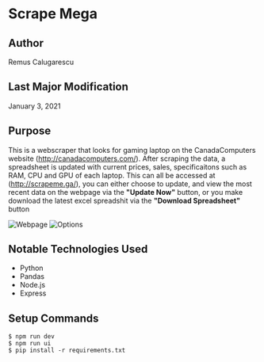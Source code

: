 # Scrape Mega

## Author
Remus Calugarescu

## Last Major Modification
January 3, 2021

## Purpose
This is a webscraper that looks for gaming laptop on the CanadaComputers website (http://canadacomputers.com/). After scraping the data, a spreadsheet is updated with current prices, sales, specificaitons such as RAM, CPU and GPU of each laptop. This can all be accessed at (http://scrapeme.ga/), you can either choose to update, and view the most recent data on the webpage via the **"Update Now"** button, or you make download the latest excel spreadshit via the **"Download Spreadsheet"** button

![Webpage](https://i.imgur.com/YKjYLNE.png)
![Options](https://i.imgur.com/RIVldIy.png)

## Notable Technologies Used
- Python
- Pandas
- Node.js
- Express

## Setup Commands
~~~~
$ npm run dev
$ npm run ui
$ pip install -r requirements.txt
~~~~
